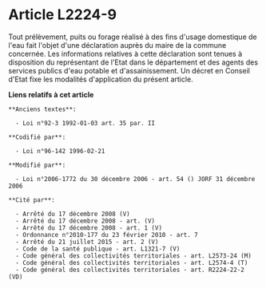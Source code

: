 # Article L2224-9

Tout prélèvement, puits ou forage réalisé à des fins d'usage domestique de l'eau fait l'objet d'une déclaration auprès du
maire de la commune concernée. Les informations relatives à cette déclaration sont tenues à disposition du représentant de
l'Etat dans le département et des agents des services publics d'eau potable et d'assainissement. Un décret en Conseil d'Etat
fixe les modalités d'application du présent article.

**Liens relatifs à cet article**

	**Anciens textes**:

	  - Loi n°92-3 1992-01-03 art. 35 par. II

	**Codifié par**:

	  - Loi n°96-142 1996-02-21

	**Modifié par**:

	  - Loi n°2006-1772 du 30 décembre 2006 - art. 54 () JORF 31 décembre 2006

	**Cité par**:

	  - Arrêté du 17 décembre 2008 (V)
	  - Arrêté du 17 décembre 2008 - art. (V)
	  - Arrêté du 17 décembre 2008 - art. 1 (V)
	  - Ordonnance n°2010-177 du 23 février 2010 - art. 7
	  - Arrêté du 21 juillet 2015 - art. 2 (V)
	  - Code de la santé publique - art. L1321-7 (V)
	  - Code général des collectivités territoriales - art. L2573-24 (M)
	  - Code général des collectivités territoriales - art. L2574-4 (T)
	  - Code général des collectivités territoriales - art. R2224-22-2 (VD)
